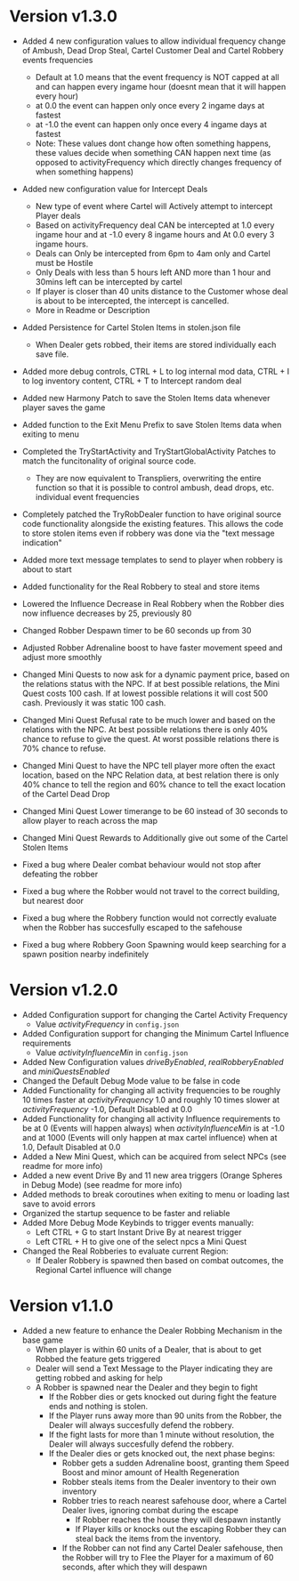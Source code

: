 # Version v1.3.0
- Added 4 new configuration values to allow individual frequency change of Ambush, Dead Drop Steal, Cartel Customer Deal and Cartel Robbery events frequencies
    - Default at 1.0 means that the event frequency is NOT capped at all and can happen every ingame hour (doesnt mean that it will happen every hour)
    - at 0.0 the event can happen only once every 2 ingame days at fastest
    - at -1.0 the event can happen only once every 4 ingame days at fastest
    - Note: These values dont change how often something happens, these values decide when something CAN happen next time (as opposed to activityFrequency which directly changes frequency of when something happens)
- Added new configuration value for Intercept Deals
    - New type of event where Cartel will Actively attempt to intercept Player deals
    - Based on activityFrequency deal CAN be intercepted at 1.0 every ingame hour and at -1.0 every 8 ingame hours and At 0.0 every 3 ingame hours.
    - Deals can Only be intercepted from 6pm to 4am only and Cartel must be Hostile
    - Only Deals with less than 5 hours left AND more than 1 hour and 30mins left can be intercepted by cartel
    - If player is closer than 40 units distance to the Customer whose deal is about to be intercepted, the intercept is cancelled.
    - More in Readme or Description
- Added Persistence for Cartel Stolen Items in stolen.json file
    - When Dealer gets robbed, their items are stored individually each save file.
- Added more debug controls, CTRL + L to log internal mod data, CTRL + I to log inventory content, CTRL + T to Intercept random deal
- Added new Harmony Patch to save the Stolen Items data whenever player saves the game
- Added function to the Exit Menu Prefix to save Stolen Items data when exiting to menu
- Completed the TryStartActivity and TryStartGlobalActivity Patches to match the funcitonality of original source code.
    - They are now equivalent to Transpliers, overwriting the entire function so that it is possible to control ambush, dead drops, etc. individual event frequencies
- Completely patched the TryRobDealer function to have original source code functionality alongside the existing features. This allows the code to store stolen items even if robbery was done via the "text message indication"
- Added more text message templates to send to player when robbery is about to start
- Added functionality for the Real Robbery to steal and store items
- Lowered the Influence Decrease in Real Robbery when the Robber dies now influence decreases by 25, previously 80
- Changed Robber Despawn timer to be 60 seconds up from 30
- Adjusted Robber Adrenaline boost to have faster movement speed and adjust more smoothly
- Changed Mini Quests to now ask for a dynamic payment price, based on the relations status with the NPC. If at best possible relations, the Mini Quest costs 100 cash. If at lowest possible relations it will cost 500 cash. Previously it was static 100 cash.
- Changed Mini Quest Refusal rate to be much lower and based on the relations with the NPC. At best possible relations there is only 40% chance to refuse to give the quest. At worst possible relations there is 70% chance to refuse.
- Changed Mini Quest to have the NPC tell player more often the exact location, based on the NPC Relation data, at best relation there is only 40% chance to tell the region and 60% chance to tell the exact location of the Cartel Dead Drop
- Changed Mini Quest Lower timerange to be 60 instead of 30 seconds to allow player to reach across the map
- Changed Mini Quest Rewards to Additionally give out some of the Cartel Stolen Items

- Fixed a bug where Dealer combat behaviour would not stop after defeating the robber
- Fixed a bug where the Robber would not travel to the correct building, but nearest door
- Fixed a bug where the Robbery function would not correctly evaluate when the Robber has succesfully escaped to the safehouse
- Fixed a bug where Robbery Goon Spawning would keep searching for a spawn position nearby indefinitely




# Version v1.2.0
- Added Configuration support for changing the Cartel Activity Frequency
    - Value *activityFrequency* in `config.json`
- Added Configuration support for changing the Minimum Cartel Influence requirements
    - Value *activityInfluenceMin* in `config.json`
- Added New Configuration values *driveByEnabled*, *realRobberyEnabled* and *miniQuestsEnabled*
- Changed the Default Debug Mode value to be false in code
- Added Functionality for changing all activity frequencies to be roughly 10 times faster at *activityFrequency* 1.0 and roughly 10 times slower at *activityFrequency* -1.0, Default Disabled at 0.0
- Added Functionality for changing all activity Influence requirements to be at 0 (Events will happen always) when *activityInfluenceMin* is at -1.0 and at 1000 (Events will only happen at max cartel influence) when at 1.0, Default Disabled at 0.0
- Added a New Mini Quest, which can be acquired from select NPCs (see readme for more info)
- Added a new event Drive By and 11 new area triggers (Orange Spheres in Debug Mode) (see readme for more info)
- Added methods to break coroutines when exiting to menu or loading last save to avoid errors
- Organized the startup sequence to be faster and reliable
- Added More Debug Mode Keybinds to trigger events manually:
    - Left CTRL + G to start Instant Drive By at nearest trigger
    - Left CTRL + H to give one of the select npcs a Mini Quest
- Changed the Real Robberies to evaluate current Region:
    - If Dealer Robbery is spawned then based on combat outcomes, the Regional Cartel influence will change

# Version v1.1.0
- Added a new feature to enhance the Dealer Robbing Mechanism in the base game
    - When player is within 60 units of a Dealer, that is about to get Robbed the feature gets triggered
    - Dealer will send a Text Message to the Player indicating they are getting robbed and asking for help
    - A Robber is spawned near the Dealer and they begin to fight
        - If the Robber dies or gets knocked out during fight the feature ends and nothing is stolen. 
        - If the Player runs away more than 90 units from the Robber, the Dealer will always succesfully defend the robbery.
        - If the fight lasts for more than 1 minute without resolution, the Dealer will always succesfully defend the robbery.
        - If the Dealer dies or gets knocked out, the next phase begins:
            - Robber gets a sudden Adrenaline boost, granting them Speed Boost and minor amount of Health Regeneration
            - Robber steals items from the Dealer inventory to their own inventory
            - Robber tries to reach nearest safehouse door, where a Cartel Dealer lives, ignoring combat during the escape
                - If Robber reaches the house they will despawn instantly
                - If Player kills or knocks out the escaping Robber they can steal back the items from the inventory.
            - If the Robber can not find any Cartel Dealer safehouse, then the Robber will try to Flee the Player for a maximum of 60 seconds, after which they will despawn